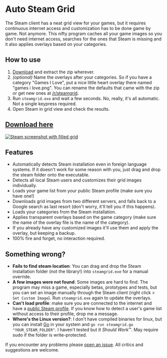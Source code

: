 Auto Steam Grid
===============


The Steam client has a neat grid view for your games, but it requires
continuous internet access and customization has to be done game by game.
Not anymore. This nifty program caches all your game images so you don't need
internet access, searches for the ones that Steam is missing and it also
applies overlays based on your categories.

How to use
----------

1. [Download](https://github.com/boppreh/steamgrid/releases/download/v1.0.3/steamgrid.zip) and extract the zip wherever.
2. *(optional)* Name the overlays after your categories. So if you have a category "Games I Love", put a nice little heart overlay there named "games i love.png". You can rename the defaults that came with the zip or get new ones at [/r/steamgrid](http://www.reddit.com/r/steamgrid/wiki/overlays).
3. Run `steamgrid.exe` and wait a few seconds. No, really, it's all automatic. Not a single keypress required.
4. Open Steam in grid view and check the results.

[Download here](https://github.com/boppreh/steamgrid/releases/download/v1.0.3/steamgrid.zip)
---

[![Steam screenshot with filled grid](http://i.imgur.com/abnqZ6C.png)](https://github.com/boppreh/steamgrid/releases/download/v1.0.3/steamgrid.zip)


Features
--------

- Automatically detects Steam installation even in foreign language systems. If
  it doesn't work for some reason with you, just drag and drop the steam folder
  onto the executable.
- Detects all local Steam users and customizes their grid images individually.
- Loads your game list from your public Steam profile (make sure you have one!)
- Downloads grid images from two different servers, and falls back to a Google
  search as last resort (don't worry, it'll tell you if this happens).
- Loads your categories from the Steam installation.
- Applies transparent overlays based on the game category (make sure the name
  of the overlay file is the name of the category).
- If you already have any customized images it'll use them and apply the
  overlay, but keeping a backup.
- 100% fire and forget, no interaction required.

Something wrong?
----------------

- **Fails to find steam location**: You can drag and drop the Steam installation folder (not the library!) into `steamgrid.exe` for a manual override.
- **A few images were not found**: Some images are hard to find. The program may miss a game, especially betas, prototypes and tests, but you can set an image manually through the Steam client (right click > `Set Custom Image`). Run `steamgrid.exe` again to update the overlays.
- **Can't load profile**: make sure you are connected to the internet and have a [public Steam profile](http://steamcommunity.com/discussions/forum/1/864980009946155418/). If you know how to detect a user's game list without access to their profile, drop me a message.
- **Where's the Linux version?**: I don't have compiled binaries for linux, but you can install [Go](http://golang.org/) in your system and `go run steamgrid.go "YOUR_STEAM_FOLDER"`. I haven't tested but *It Should Work*™. May require sudo if the folder is write-protected.

If you encounter any problems please [open an issue](https://github.com/boppreh/steamgrid/issues/new). All critics and suggestions are welcome.
